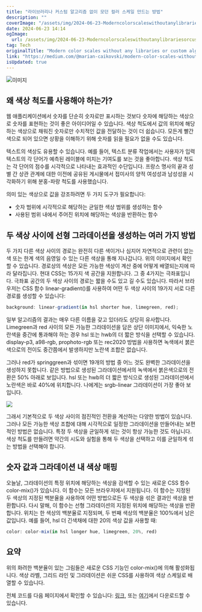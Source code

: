 ```yaml
---
title: "라이브러리나 커스텀 알고리즘 없이 모던 컬러 스케일 만드는 방법"
description: ""
coverImage: "/assets/img/2024-06-23-Moderncolorscaleswithoutanylibrariesorcustomalgorithms_0.png"
date: 2024-06-23 14:14
ogImage: 
  url: /assets/img/2024-06-23-Moderncolorscaleswithoutanylibrariesorcustomalgorithms_0.png
tag: Tech
originalTitle: "Modern color scales without any libraries or custom algorithms"
link: "https://medium.com/@marian-caikovski/modern-color-scales-without-any-libraries-or-custom-algorithms-12e2267c7068"
isUpdated: true
---
```





![이미지](/assets/img/2024-06-23-Moderncolorscaleswithoutanylibrariesorcustomalgorithms_0.png)

## 왜 색상 척도를 사용해야 하는가?

웹 애플리케이션에서 숫자를 단순히 숫자로만 표시하는 것보다 숫자에 해당하는 색상으로 숫자를 표현하는 것이 좋은 아이디어일 수 있습니다. 색상 척도에서 값의 위치에 해당하는 색상으로 채워진 숫자로만 수치적인 값을 전달하는 것이 더 쉽습니다. 모든게 빨간색으로 되어 있으면 상황을 이해하기 위해 숫자를 읽을 필요가 없을 수도 있습니다.

텍스트의 색상도 유용할 수 있습니다. 예를 들어, 텍스트 분류 작업에서는 사용자가 입력 텍스트의 각 단어가 예측된 레이블에 미치는 기여도를 보는 것을 좋아합니다. 색상 척도는 각 단어의 점수를 시각적으로 나타내는 효과적인 수단입니다. 프랑스 명사의 끝과 성별 간 상관 관계에 대한 이전에 공유된 게시물에서 접미사의 양적 여성성과 남성성을 시각화하기 위해 분홍-파랑 척도를 사용했습니다.

<div class="content-ad"></div>

의미 있는 색상으로 값을 강조하려면 두 가지 도구가 필요합니다:

- 숫자 범위에 시각적으로 해당하는 균일한 색상 범위를 생성하는 함수
- 사용된 범위 내에서 주어진 위치에 해당하는 색상을 반환하는 함수

## 두 색상 사이에 선형 그라데이션을 생성하는 여러 가지 방법

두 가지 다른 색상 사이의 경로는 완전히 다른 색이거나 심지어 자연적으로 관련이 없는 색 또는 한계 색의 음영일 수 있는 다른 색상을 통해 지나갑니다. 위의 이미지에서 확인할 수 있습니다. 경로상의 색상은 모든 가능한 색상이 계산 중에 어떻게 배열되는지에 따라 달라집니다. 현대 CSS는 15가지 색 공간을 지원합니다. 그 중 4가지는 극좌표입니다. 극좌표 공간의 두 색상 사이의 경로는 짧을 수도 있고 길 수도 있습니다. 따라서 브라우저는 CSS 함수 linear-gradient()를 사용하여 어떤 두 색상 사이의 19가지 서로 다른 경로를 생성할 수 있습니다:

<div class="content-ad"></div>

```js
background: linear-gradient(in hsl shorter hue, limegreen, red);
```

일부 알고리즘의 결과는 매우 다른 이름을 갖고 있더라도 상당히 유사합니다. Limegreen과 red 사이의 모든 가능한 그라데이션을 담은 상단 이미지에서, 익숙한 노란색을 중간에 통과해야 하는 경우 hsl 또는 hwb의 더 짧은 방식을 선택할 수 있습니다. display-p3, a98-rgb, prophoto-rgb 또는 rec2020 방법을 사용하면 녹색에서 붉은색으로의 전이도 중간쯤에서 발생하지만 노란색 조합은 없습니다.

그러나 red가 springgreen과 섞이면 19개의 방법 중 어느 것도 완벽한 그라데이션을 생성하지 못합니다. 같은 방법으로 생성된 그라데이션에서의 녹색에서 붉은색으로의 전환은 50% 아래로 보입니다. hsl 또는 hwb의 더 짧은 방식으로 생성된 그라데이션에서 노란색은 바로 40%에 위치합니다. 나에게는 srgb-linear 그라데이션이 가장 좋아 보입니다.

<img src="/assets/img/2024-06-23-Moderncolorscaleswithoutanylibrariesorcustomalgorithms_1.png" />


<div class="content-ad"></div>

그래서 기본적으로 두 색상 사이의 점진적인 전환을 계산하는 다양한 방법이 있습니다. 그러나 모든 가능한 색상 조합에 대해 시각적으로 일정한 그라데이션을 만들어내는 보편적인 방법은 없습니다. 특정 두 색상을 균일하게 섞는 것이 항상 가능한 것도 아닙니다. 색상 척도를 만들려면 약간의 시도와 실험을 통해 두 색상을 선택하고 이를 균일하게 섞는 방법을 선택해야 합니다.

## 숫자 값과 그라데이션 내 색상 매핑

오늘날, 그라데이션의 특정 위치에 해당하는 색상을 검색할 수 있는 새로운 CSS 함수 color-mix()가 있습니다. 이 함수는 모든 브라우저에서 지원됩니다. 이 함수는 지정된 두 색상의 지정된 백분율을 사용하여 어떤 방법으로든 두 색상을 섞은 결과인 색상을 반환합니다. 다시 말해, 이 함수는 선형 그라데이션의 지정된 위치에 해당하는 색상을 반환합니다. 위치는 한 색상의 백분율로 지정되며, 두 번째 색상의 백분율은 100%에서 남은 값입니다. 예를 들어, hsl 더 긴색채에 대한 20의 색상 값을 사용할 때:

```js
color: color-mix(in hsl longer hue, limegreen, 20%, red)
```

<div class="content-ad"></div>

## 요약

위의 화려한 백분율이 있는 그림들은 새로운 CSS 기능인 color-mix()에 의해 활성화됩니다. 색상 라벨, 그리드 라인 및 그라데이션은 쉬운 CSS를 사용하여 색상 스케일로 배열할 수 있습니다.

전체 코드를 다음 페이지에서 확인할 수 있습니다: [링크](https://marianc000.github.io/colorScales/), 또는 [여기](https://github.com/marianc000/colorScales)에서 다운로드할 수 있습니다.